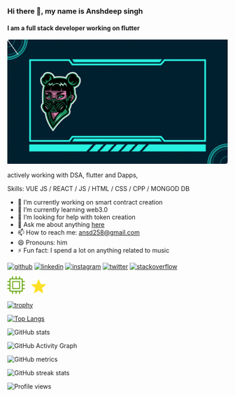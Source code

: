### Hi there 👋, my name is Anshdeep singh
#### I am a full stack developer working on flutter
![I am a full stack developer working on flutter](https://raw.githubusercontent.com/anshd258/anshd258/master/daksh%20makhija.gif)

actively working with DSA, flutter and Dapps,

Skills: VUE JS / REACT / JS / HTML / CSS / CPP / MONGOD DB

- 🔭 I’m currently working on smart contract creation 
- 🌱 I’m currently learning web3.0 
- 🤔 I’m looking for help with token creation 
- 💬 Ask me about anything [here](https://www.linkedin.com/in/ansh-deep/) 
- 📫 How to reach me: ansd258@gmail.com 
- 😄 Pronouns: him 
- ⚡ Fun fact: I spend a lot on anything related to music 


[<img src='https://cdn.jsdelivr.net/npm/simple-icons@3.0.1/icons/github.svg' alt='github' height='40'>](https://github.com/anshd258)  [<img src='https://cdn.jsdelivr.net/npm/simple-icons@3.0.1/icons/linkedin.svg' alt='linkedin' height='40'>](https://www.linkedin.com/in/https://www.linkedin.com/in/ansh-deep//)  [<img src='https://cdn.jsdelivr.net/npm/simple-icons@3.0.1/icons/instagram.svg' alt='instagram' height='40'>](https://www.instagram.com/http://instagram.com/a_click_ansh/)  [<img src='https://cdn.jsdelivr.net/npm/simple-icons@3.0.1/icons/twitter.svg' alt='twitter' height='40'>](https://twitter.com/https://twitter.com/Anshd2582?t=XJ7v0Ii3d0MlNUG6kAGDZA&s=08)  [<img src='https://cdn.jsdelivr.net/npm/simple-icons@3.0.1/icons/stackoverflow.svg' alt='stackoverflow' height='40'>](https://stackoverflow.com/users/https://stackoverflow.com/users/14516498/ansh-deep?tab=profile)  

<a href='https://docs.github.com/en/developers'><img src='https://raw.githubusercontent.com/acervenky/animated-github-badges/master/assets/devbadge.gif' width='40' height='40'></a> <a href='https://stars.github.com/'><img src='https://raw.githubusercontent.com/acervenky/animated-github-badges/master/assets/starbadge.gif' width='35' height='35'></a> 

[![trophy](https://github-profile-trophy.vercel.app/?username=anshd258)](https://github.com/ryo-ma/github-profile-trophy)

[![Top Langs](https://github-readme-stats.vercel.app/api/top-langs/?username=anshd258)](https://github.com/anuraghazra/github-readme-stats)

![GitHub stats](https://github-readme-stats.vercel.app/api?username=anshd258&show_icons=true)  

![GitHub Activity Graph](https://activity-graph.herokuapp.com/graph?username=anshd258)  

![GitHub metrics](https://metrics.lecoq.io/anshd258)  

![GitHub streak stats](https://github-readme-streak-stats.herokuapp.com/?user=anshd258)  

![Profile views](https://gpvc.arturio.dev/anshd258)  

